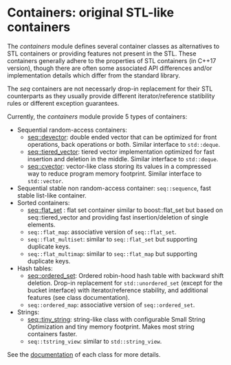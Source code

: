 # Containers: original STL-like containers

The *containers* module defines several container classes as alternatives to STL containers or providing features not present in the STL.
These containers generally adhere to the properties of STL containers (in C++17 version), though there are often some associated API differences and/or implementation details which differ from the standard library.

The *seq* containers are not necessarly drop-in replacement for their STL counterparts as they usually provide different iterator/reference statibility rules or different exception guarantees.

Currently, the *containers* module provide 5 types of containers:
-	Sequential random-access containers: 
	-	[seq::devector](devector.md): double ended vector that can be optimized for front operations, back operations or both. Similar interface to `std::deque`.
	-	[seq::tiered_vector](tiered_vector.md): tiered vector implementation optimized for fast insertion and deletion in the middle. Similar interface to `std::deque`.
	-	[seq::cvector](cvector.md): vector-like class storing its values in a compressed way to reduce program memory footprint. Similar interface to `std::vector`.
-	Sequential stable non random-access container: `seq::sequence`, fast stable list-like container.
-	Sorted containers: 
	-	[seq::flat_set](flat_set.md) : flat set container similar to boost::flat_set but based on seq::tiered_vector and providing fast insertion/deletion of single elements.
	-	`seq::flat_map`: associative version of `seq::flat_set`.
	-	`seq::flat_multiset`: similar to `seq::flat_set` but supporting duplicate keys.
	-	`seq::flat_multimap`: similar to `seq::flat_map` but supporting duplicate keys.
-	Hash tables: 
	-	[seq::ordered_set](ordered_set.md): Ordered robin-hood hash table with backward shift deletion. Drop-in replacement for `std::unordered_set` (except for the bucket interface) with iterator/reference stability, and additional features (see class documentation).
	-	`seq::ordered_map`: associative version of `seq::ordered_set`.
-	Strings:
	-	[seq::tiny_string](tiny_string.md): string-like class with configurable Small String Optimization and tiny memory footprint. Makes most string containers faster.
	-	`seq::tstring_view`: similar to `std::string_view`.

See the <a href="https://raw.githack.com/Thermadiag/seq/master/doc/html/group__containers.html">documentation</a> of each class for more details.